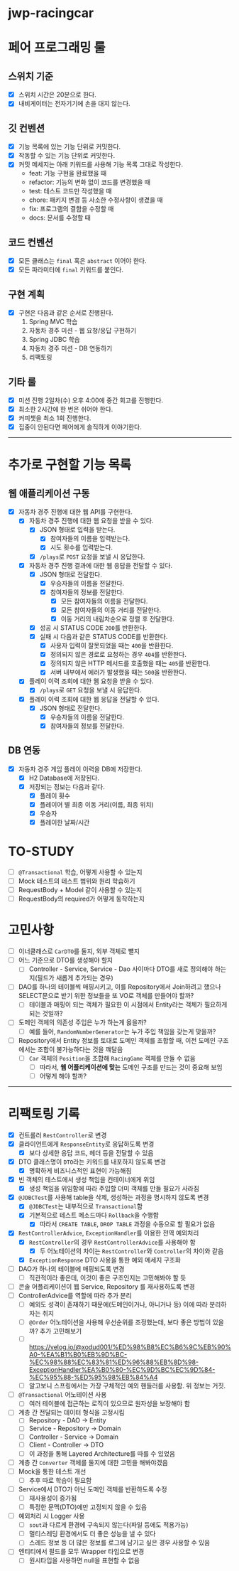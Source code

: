 # jwp-racingcar

# 페어 프로그래밍 룰

## 스위치 기준

- [x] 스위치 시간은 20분으로 한다.
- [x] 내비게이터는 전자기기에 손을 대지 않는다.

## 깃 컨벤션

- [x] 기능 목록에 있는 기능 단위로 커밋한다.
- [x] 작동할 수 있는 기능 단위로 커밋한다.
- [x] 커밋 메세지는 아래 키워드를 사용해 기능 목록 그대로 작성한다.
    - feat: 기능 구현을 완료했을 때
    - refactor: 기능의 변화 없이 코드를 변경했을 때
    - test: 테스트 코드만 작성했을 때
    - chore: 패키지 변경 등 사소한 수정사항이 생겼을 때
    - fix: 프로그램의 결함을 수정할 때
    - docs: 문서를 수정할 때

## 코드 컨벤션

- [x] 모든 클래스는 `final` 혹은 `abstract` 이어야 한다.
- [x] 모든 파라미터에 `final` 키워드를 붙인다.

## 구현 계획

- [x] 구현은 다음과 같은 순서로 진행된다.
    1. Spring MVC 학습
    2. 자동차 경주 미션 - 웹 요청/응답 구현하기
    3. Spring JDBC 학습
    4. 자동차 경주 미션 - DB 연동하기
    5. 리팩토링

## 기타 룰

- [x] 미션 진행 2일차(수) 오후 4:00에 중간 회고를 진행한다.
- [x] 최소한 2시간에 한 번은 쉬어야 한다.
- [x] 커피챗을 최소 1회 진행한다.
- [x] 집중이 안된다면 페어에게 솔직하게 이야기한다.

---

# 추가로 구현할 기능 목록

## 웹 애플리케이션 구동

- [x] 자동차 경주 진행에 대한 웹 API를 구현한다.
    - [x] 자동차 경주 진행에 대한 웹 요청을 받을 수 있다.
        - [x] JSON 형태로 입력을 받는다.
            - [x] 참여자들의 이름을 입력받는다.
            - [x] 시도 횟수를 입력받는다.
        - [x] `/plays`로 `POST` 요청을 보낼 시 응답한다.
    - [x] 자동차 경주 진행 결과에 대한 웹 응답을 전달할 수 있다.
        - [x] JSON 형태로 전달한다.
            - [x] 우승자들의 이름을 전달한다.
            - [x] 참여자들의 정보를 전달한다.
                - [x] 모든 참여자들의 이름을 전달한다.
                - [x] 모든 참여자들의 이동 거리를 전달한다.
                - [x] 이동 거리의 내림차순으로 정렬 후 전달한다.
        - [x] 성공 시 STATUS CODE `200`를 반환한다.
        - [x] 실패 시 다음과 같은 STATUS CODE를 반환한다.
            - [x] 사용자 입력이 잘못되었을 때는 `400`을 반환한다.
            - [x] 정의되지 않은 경로로 요청하는 경우 `404`를 반환한다.
            - [x] 정의되지 않은 HTTP 메서드를 호출했을 때는 `405`를 반환한다.
            - [x] 서버 내부에서 에러가 발생했을 때는 `500`을 반환한다.
    - [x] 플레이 이력 조회에 대한 웹 요청을 받을 수 있다.
        - [x] `/plays`로 `GET` 요청을 보낼 시 응답한다.
    - [x] 플레이 이력 조회에 대한 웹 응답을 전달할 수 있다.
        - [x] JSON 형태로 전달한다.
            - [x] 우승자들의 이름을 전달한다.
            - [x] 참여자들의 정보를 전달한다.

## DB 연동

- [x] 자동차 경주 게임 플레이 이력을 DB에 저장한다.
    - [x] H2 Database에 저장된다.
    - [x] 저장되는 정보는 다음과 같다.
        - [x] 플레이 횟수
        - [x] 플레이어 별 최종 이동 거리(이름, 최종 위치)
        - [x] 우승자
        - [x] 플레이한 날짜/시간

# TO-STUDY

- [ ] `@Transactional` 학습, 어떻게 사용할 수 있는지
- [ ] Mock 테스트의 테스트 범위와 원리 학습하기
- [ ] RequestBody + Model 같이 사용할 수 있는지
- [ ] RequestBody의 required가 어떻게 동작하는지

# 고민사항

- [ ] 이너클래스로 `CarDTO`를 둘지, 외부 객체로 뺼지
- [ ] 어느 기준으로 DTO를 생성해야 할지
    - [ ] Controller - Service, Service - Dao 사이마다 DTO를 새로 정의해야 하는지(필드가 새롭게 추가되는 경우)
- [ ] DAO를 하나의 테이블씩 매핑시키고, 이를 Repository에서 Join하려고 했으나 SELECT문으로 받기 위한 정보들을 또 VO로 객체를 만들어야 할까?
    - [ ] 테이블과 매핑이 되는 객체가 필요한 이 시점에서 Entity라는 객체가 필요하게 되는 것일까?
- [ ] 도메인 객체의 의존성 주입은 누가 하는게 옳을까?
    - [ ] 예를 들어, `RandomNumberGenerator`는 누가 주입 책임을 갖는게 맞을까?
- [ ] Repository에서 Entity 정보를 토대로 도메인 객체를 조합할 때, 이전 도메인 구조에서는 조합이 불가능하다는 것을 꺠달음
    - [ ] `Car` 객체의 `Position`을 조합해 `RacingGame` 객체를 만들 수 없음
        - [ ] 따라서, **웹 어플리케이션에 맞는** 도메인 구조를 만드는 것이 중요해 보임
        - [ ] 어떻게 해야 할까?

---

# 리팩토링 기록

- [x] 컨트롤러 `RestController`로 변경
- [x] 클라이언트에게 `ResponseEntity`로 응답하도록 변경
    - [x] 보다 상세한 응답 코드, 헤더 등을 전달할 수 있음
- [x] DTO 클래스명이 `DTO`라는 키워드를 내포하지 않도록 변경
    - [x] 명확하게 비즈니스적인 표현이 가능해짐
- [x] 빈 객체의 테스트에서 생성 책임을 컨테이너에게 위임
    - [x] 생성 책임을 위임함에 따라 주입할 더미 객체를 만들 필요가 사라짐
- [x] `@JDBCTest`를 사용해 table을 삭제, 생성하는 과정을 명시하지 않도록 변경
    - [x] `@JDBCTest`는 내부적으로 `Transactional`함
    - [x] 기본적으로 테스트 메소드마다 `Rollback`을 수행함
        - [x] 따라서 `CREATE TABLE`, `DROP TABLE` 과정을 수동으로 할 필요가 없음
- [x] `RestControllerAdvice`, `ExceptionHandler`를 이용한 전역 예외처리
    - [x] `RestController`의 경우 `RestControllerAdvice`를 사용해야 함
        - [x] 두 어노테이션의 차이는 `RestController`와 `Controller`의 차이와 같음
    - [x] `ExceptionResponse` DTO 사용을 통한 예외 메세지 구조화
- [ ] DAO가 하나의 테이블에 매핑되도록 변경
    - [ ] 직관적이라 좋은데, 이것이 좋은 구조인지는 고민해봐야 할 듯
- [ ] 콘솔 어플리케이션이 웹 Service, Repository 를 재사용하도록 변경
- [ ] ControllerAdvice를 역할에 따라 추가 분리
    - [ ] 예외도 성격이 존재하기 때문에(도메인이거나, 아니거나 등) 이에 따라 분리하자는 취지
    - [ ] `@Order` 어노테이션을 사용해 우선순위를 조정했는데, 보다 좋은 방법이 있을까? 추가 고민해보기
    - [ ] https://velog.io/@xodud001/%ED%98%B8%EC%B6%9C%EB%90%A0-%EA%B1%B0%EB%9D%BC-%EC%98%88%EC%83%81%ED%96%88%EB%8D%98-ExceptionHandler%EA%B0%80-%EC%9D%BC%EC%9D%84-%EC%95%88-%ED%95%98%EB%84%A4
    - [ ] 알고보니 스프링에서는 가장 구체적인 예외 핸들러를 사용함. 위 정보는 거짓.
- [ ] `@Transactional` 어노테이션 사용
    - [ ] 여러 테이블에 접근하는 로직이 있으므로 원자성을 보장해야 함
- [ ] 계층 간 전달되는 데이터 형식을 고정시킴
    - [ ] Repository - DAO -> Entity
    - [ ] Service - Repository -> Domain
    - [ ] Controller - Service -> Domain
    - [ ] Client - Controller -> DTO
    - [ ] 이 과정을 통해 Layered Architecture를 따를 수 있었음
- [ ] 계층 간 `Converter` 객체를 둘지에 대한 고민을 해봐야겠음
- [ ] Mock을 통한 테스트 개선
    - [ ] 추후 따로 학습이 필요함
- [ ] Service에서 DTO가 아닌 도메인 객체를 반환하도록 수정
    - [ ] 재사용성이 증가됨
    - [ ] 특정한 문맥(DTO)에만 고정되지 않을 수 있음
- [ ] 예외처리 시 Logger 사용
    - [ ] `sout`과 다르게 환경에 구속되지 않는다(파일 등에도 적용가능)
    - [ ] 멀티스레딩 환경에서도 더 좋은 성능을 낼 수 있다
    - [ ] 스레드 정보 등 더 많은 정보를 로그에 남기고 싶은 경우 사용할 수 있음
- [ ] 엔티티에서 필드를 모두 Wrapper 타입으로 변경
    - [ ] 원시타입을 사용하면 null을 표현할 수 없음

